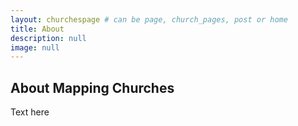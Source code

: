 ```yaml
---
layout: churchespage # can be page, church_pages, post or home
title: About
description: null
image: null
---
```


## About Mapping Churches

Text here